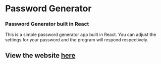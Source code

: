# Password Generator

### Password Generator built in React

This is a simple password generator app built in React. You can adjust the settings for your password and the program will respond respectively.

## View the website [here](https://alexchachkhiani.github.io/password-generator/)
